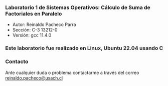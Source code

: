 ### Laboratorio 1 de Sistemas Operativos: Cálculo de Suma de Factoriales en Paralelo
- Autor: Reinaldo Pacheco Parra
- Sección: C-3 13212-0 
- Versión: gcc 11.4.0

### Este laboratorio fue realizado en Linux, Ubuntu 22.04 usando C

### Contacto
Ante cualquier duda o problema contactarme a través del correo reinaldo.pacheco@usach.cl